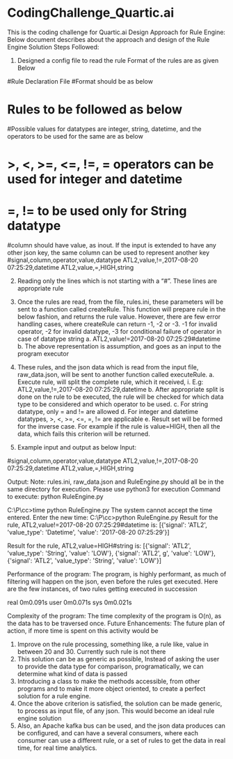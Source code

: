 # CodingChallenge_Quartic.ai
This is the coding challenge for Quartic.ai
Design Approach for Rule Engine:
Below document describes about the approach and design of the Rule Engine Solution
Steps Followed:
1)	Designed a config file to read the rule
Format of the rules are as given Below

#Rule Declaration File
#Format should be as below
# Rules to be followed as below
#Possible values for datatypes are integer, string, datetime, and the operators to be used for the same are as below
# >, <, >=, <=, !=, = operators can be used for integer and datetime
# =, != to be used only for String datatype
#column should have value, as inout. If the input is extended to have any other json key, the same column can be used to represent another key
#signal,column,operator,value,datatype
ATL2,value,!=,2017-08-20 07:25:29,datetime
ATL2,value,=,HIGH,string


2)	Reading only the lines which is not starting with a “#”. These lines are appropriate rule

3)	Once the rules are read, from the file, rules.ini, these parameters will be sent to a function called createRule. This function will prepare rule in the below fashion, and returns the rule value. However, there are few error handling cases, where createRule can return -1, -2 or -3.
-1 for invalid operator, -2 for invalid datatype, -3 for conditional failure of operator in case of datatype string
a.	ATL2,value!=2017-08-20 07:25:29#datetime
b.	The above representation is assumption, and goes as an input to the program executor

4)	These rules, and the json data which is read from the input file, raw_data.json, will be sent to another function called executeRule.
a.	Execute rule, will split the complete rule, which it received,
i.	E.g: ATL2,value,!=,2017-08-20 07:25:29,datetime
b.	After appropriate split is done on the rule to be executed, the rule will be checked for which data type to be considered and which operator to be used.
c.	For string datatype, only = and != are allowed
d.	For integer and datetime datatypes, >, <, >=, <=, =, != are applicable
e.	Result set will be formed for the inverse case. For example if the rule is value=HIGH, then all the data, which fails this criterion will be returned.

5)	Example input and output as below
Input:

#signal,column,operator,value,datatype
ATL2,value,!=,2017-08-20 07:25:29,datetime
ATL2,value,=,HIGH,string
 
Output:
Note: rules.ini, raw_data.json and RuleEngine.py should all be in the same directory for execution. Please use python3 for execution
Command to execute: python RuleEngine.py
 
 C:\P\cc>time python RuleEngine.py
The system cannot accept the time entered.
Enter the new time:
C:\P\cc>python RuleEngine.py
Result for the rule, ATL2,value!=2017-08-20 07:25:29#datetime is:
[{'signal': 'ATL2', 'value_type': 'Datetime', 'value': '2017-08-20 07:25:29'}]


Result for the rule, ATL2,value=HIGH#string is:
[{'signal': 'ATL2', 'value_type': 'String', 'value': 'LOW'}, {'signal': 'ATL2',
g', 'value': 'LOW'}, {'signal': 'ATL2', 'value_type': 'String', 'value': 'LOW'}]


Performance of the program:
The program, is highly performant, as much of filtering will happen on the json, even before the rules get executed. Here are the few instances, of two rules getting executed in succession

real    0m0.091s
user    0m0.071s
sys     0m0.021s

Complexity of the program:
The time complexity of the program is O(n), as the data has to be traversed once.
Future Enhancements:
The future plan of action, if more time is spent on this activity would be
1)	Improve on the rule processing, something like, a rule like, value in between 20 and 30. Currently such rule is not there
2)	This solution can be as generic as possible, Instead of asking the user to provide the data type for comparison, programatically, we can determine what kind of data is passed
3)	Introducing a class to make the methods accessible, from other programs and to make it more object oriented, to create a perfect solution for a rule engine.
4)	Once the above criterion is satisfied, the solution can be made generic, to process as input file, of any json. This would become an ideal rule engine solution
5)	Also, an Apache kafka bus can be used, and the json data produces can be configured, and can have a several consumers, where each consumer can use a different rule, or a set of rules to get the data in real time, for real time analytics.
